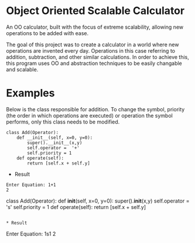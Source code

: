# Object Oriented Scalable Calculator
An OO calculator, built with the focus of extreme scalability, allowing new operations to be added with ease.

The goal of this project was to create a calculator in a world where new operations are invented every day. Operations in this case referring to addition, subtraction, and other similar calculations. In order to achieve this, this program uses OO and abstraction techniques to be easily changable and scalable.

# Examples
Below is the class responsible for addition. To change the symbol, priority (the order in which operations are executed) or operation the symbol performs, only this class needs to be modified.
```
class Add(Operator):
    def __init__(self, x=0, y=0):
        super().__init__(x,y)
        self.operator =  '+'
        self.priority = 1
    def operate(self):
        return [self.x + self.y]
```

* Result 

```
Enter Equation: 1+1
2
```

class Add(Operator):
    def __init__(self, x=0, y=0):
        super().__init__(x,y)
        self.operator =  's'
        self.priority = 1
    def operate(self):
        return [self.x + self.y]
```

* Result 

```
Enter Equation: 1s1
2
```